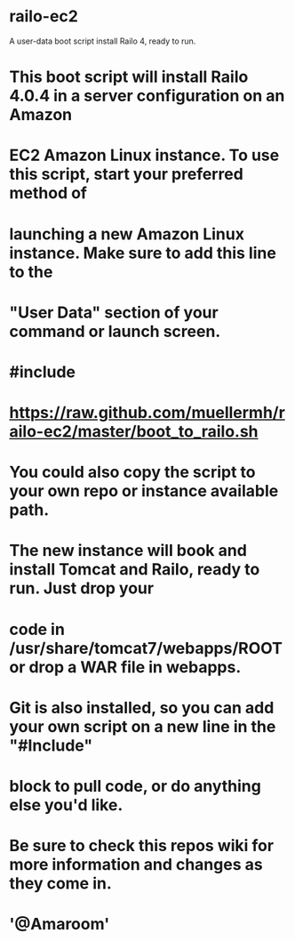 railo-ec2
=========

A user-data boot script install Railo 4, ready to run.

# This boot script will install Railo 4.0.4 in a server configuration on an Amazon
# EC2 Amazon Linux instance. To use this script, start your preferred method of 
# launching a new Amazon Linux instance. Make sure to add this line to the 
# "User Data" section of your command or launch screen.
#
#      #include
#      https://raw.github.com/muellermh/railo-ec2/master/boot_to_railo.sh
# 
# You could also copy the script to your own repo or instance available path.
# The new instance will book and install Tomcat and Railo, ready to run. Just drop your 
# code in /usr/share/tomcat7/webapps/ROOT or drop a WAR file in webapps. 
#
# Git is also installed, so you can add your own script on a new line in the "#Include"
# block to pull code, or do anything else you'd like.
#
# Be sure to check this repos wiki for more information and changes as they come in.
#
# '@Amaroom'
